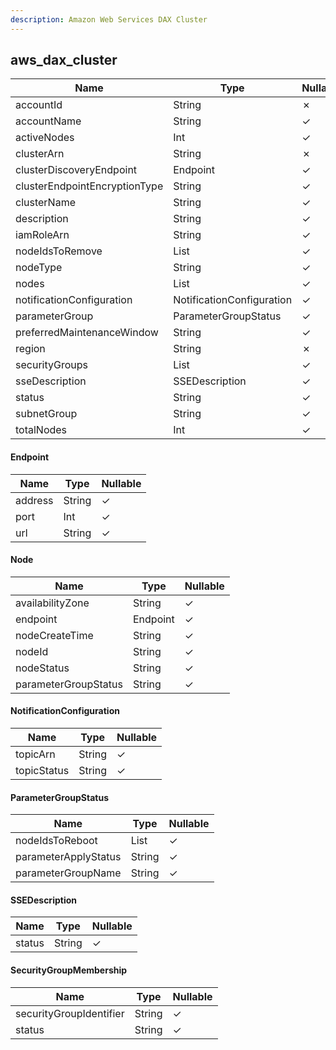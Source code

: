 ```yaml
---
description: Amazon Web Services DAX Cluster
---
```

aws_dax_cluster
---------------

| **Name**                      | **Type**                      | **Nullable** |
| ----------------------------- | ----------------------------- | ------------ |
| accountId                     | String                        | &cross;      |
| accountName                   | String                        | &check;      |
| activeNodes                   | Int                           | &check;      |
| clusterArn                    | String                        | &cross;      |
| clusterDiscoveryEndpoint      | Endpoint                      | &check;      |
| clusterEndpointEncryptionType | String                        | &check;      |
| clusterName                   | String                        | &check;      |
| description                   | String                        | &check;      |
| iamRoleArn                    | String                        | &check;      |
| nodeIdsToRemove               | List<String>                  | &check;      |
| nodeType                      | String                        | &check;      |
| nodes                         | List<Node>                    | &check;      |
| notificationConfiguration     | NotificationConfiguration     | &check;      |
| parameterGroup                | ParameterGroupStatus          | &check;      |
| preferredMaintenanceWindow    | String                        | &check;      |
| region                        | String                        | &cross;      |
| securityGroups                | List<SecurityGroupMembership> | &check;      |
| sseDescription                | SSEDescription                | &check;      |
| status                        | String                        | &check;      |
| subnetGroup                   | String                        | &check;      |
| totalNodes                    | Int                           | &check;      |

#### Endpoint
| **Name** | **Type** | **Nullable** |
| -------- | -------- | ------------ |
| address  | String   | &check;      |
| port     | Int      | &check;      |
| url      | String   | &check;      |

#### Node
| **Name**             | **Type** | **Nullable** |
| -------------------- | -------- | ------------ |
| availabilityZone     | String   | &check;      |
| endpoint             | Endpoint | &check;      |
| nodeCreateTime       | String   | &check;      |
| nodeId               | String   | &check;      |
| nodeStatus           | String   | &check;      |
| parameterGroupStatus | String   | &check;      |

#### NotificationConfiguration
| **Name**    | **Type** | **Nullable** |
| ----------- | -------- | ------------ |
| topicArn    | String   | &check;      |
| topicStatus | String   | &check;      |

#### ParameterGroupStatus
| **Name**             | **Type**     | **Nullable** |
| -------------------- | ------------ | ------------ |
| nodeIdsToReboot      | List<String> | &check;      |
| parameterApplyStatus | String       | &check;      |
| parameterGroupName   | String       | &check;      |

#### SSEDescription
| **Name** | **Type** | **Nullable** |
| -------- | -------- | ------------ |
| status   | String   | &check;      |

#### SecurityGroupMembership
| **Name**                | **Type** | **Nullable** |
| ----------------------- | -------- | ------------ |
| securityGroupIdentifier | String   | &check;      |
| status                  | String   | &check;      |
